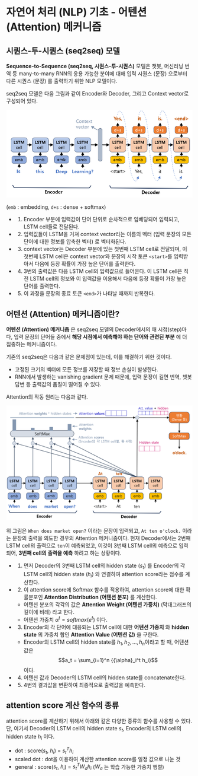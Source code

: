 # 자연어 처리 (NLP) 기초 - 어텐션 (Attention) 메커니즘

## 시퀀스-투-시퀀스 (seq2seq) 모델
**Sequence-to-Sequence (seq2seq, 시퀀스-투-시퀀스)** 모델은 챗봇, 머신러닝 번역 등 many-to-many RNN의 응용 가능한 분야에 대해 입력 시퀀스 (문장) 으로부터 다른 시퀀스 (문장) 를 출력하기 위한 NLP 모델이다.

seq2seq 모델은 다음 그림과 같이 Encoder와 Decoder, 그리고 Context vector로 구성되어 있다.

![seq2seq 모델](./images/Attention_1.PNG)

(```emb``` : embedding, ```d+s``` : dense + softmax)

* 1. Encoder 부분에 입력값이 단어 단위로 순차적으로 임베딩되어 입력되고, LSTM cell들로 전달된다.
* 2. 입력값들이 LSTM을 거쳐 context vector라는 이름의 벡터 (입력 문장의 모든 단어에 대한 정보를 압축한 벡터) 로 벡터화된다.
* 3. context vector는 Decoder 부분에 있는 첫번째 LSTM cell로 전달되며, 이 첫번째 LSTM cell은 context vector와 문장의 시작 토큰 ```<start>```를 입력받아서 다음에 등장 확률이 가장 높은 단어를 출력한다.
* 4. 3번의 출력값은 다음 LSTM cell의 입력값으로 들어온다. 이 LSTM cell은 직전 LSTM cell의 정보와 이 입력값을 이용해서 다음에 등장 확률이 가장 높은 단어를 출력한다.
* 5. 이 과정을 문장의 종료 토큰 ```<end>```가 나타날 때까지 반복한다.

## 어텐션 (Attention) 메커니즘이란?
**어텐션 (Attention) 메커니즘** 은 seq2seq 모델의 Decoder에서의 매 시점(step)마다, 입력 문장의 단어들 중에서 **해당 시점에서 예측해야 하는 단어와 관련된 부분** 에 더 집중하는 메커니즘이다.

기존의 seq2seq은 다음과 같은 문제점이 있는데, 이를 해결하기 위한 것이다.
* 고정된 크기의 벡터에 모든 정보를 저장할 때 정보 손실이 발생한다.
* RNN에서 발생하는 vanishing gradient 문제 때문에, 입력 문장이 길면 번역, 챗봇 답변 등 출력값의 품질이 떨어질 수 있다.

Attention의 작동 원리는 다음과 같다.

![Attention 작동 원리](./images/Attention_2.PNG)

위 그림은 ```When does market open?``` 이라는 문장이 입력되고, ```At ten o'clock.``` 이라는 문장의 출력을 의도한 경우의 Attention 메커니즘이다. 현재 Decoder에서는 2번째 LSTM cell의 출력으로 ```ten```이 예측되었고, 이것이 3번째 LSTM cell의 예측으로 입력되어, **3번째 cell의 출력을 예측** 하려고 하는 상황이다.

* 1. 먼저 Decoder의 3번째 LSTM cell의 hidden state ($s_t$) 를 Encoder의 각 LSTM cell의 hidden state ($h_i$) 와 연결하여 attention score라는 점수를 계산한다.
* 2. 이 attention score에 Softmax 함수를 적용하여, attention score에 대한 확률분포인 **Attention Distribution (어텐션 분포)** 를 계산한다.
  * 어텐션 분포의 각각의 값은 **Attention Weight (어텐션 가중치)** (막대그래프의 길이에 비례) 라고 한다.
  * 어텐션 가중치 ${\alpha}^t = softmax(e^t)$ 이다.
* 3. Encoder의 각 단어에 대응되는 LSTM cell에 대한 **어텐션 가중치** 와 **hidden state** 의 가중치 합인 **Attention Value (어텐션 값)** 을 구한다.
  * Encoder의 LSTM cell의 hidden state를 $h_1, h_2, ..., h_n$이라고 할 때, 어텐션 값은 $$a_t = \sum_{i=1}^n {{\alpha}_i^t h_i}$$ 이다.
* 4. 어텐션 값과 Decoder의 LSTM cell의 hidden state를 concatenate한다.
* 5. 4번의 결과값을 변환하여 최종적으로 출력값을 예측한다.

## attention score 계산 함수의 종류
attention score를 계산하기 위해서 아래와 같은 다양한 종류의 함수를 사용할 수 있다. 단, 여기서 Decoder의 LSTM cell의 hidden state $s_t$, Encoder의 LSTM cell의 hidden state $h_i$ 이다.
* dot : score($s_t$, $h_i$) = $s_t^T h_i$
* scaled dot : dot을 이용하여 계산한 attention score를 일정 값으로 나눈 것
* general : score($s_t$, $h_i$) = $s_t^T W_a h_i$ ($W_a$ 는 학습 가능한 가중치 행렬)
